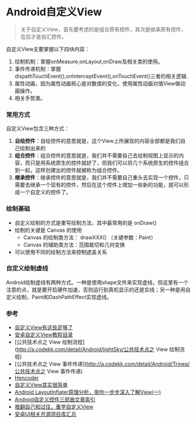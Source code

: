 # Android自定义View
> 关于自定义View，首先要考虑的是组合原有控件，其次是继承原有控件，在后才是自汇控件。

自定义View主要掌握以下四块内容：

1. 绘制机制：掌握onMeasure,onLayout,onDraw及相关类的使用。
2. 事件传递机制：掌握dispathTouchEvent(),onInterceptEvent(),onTouchEvent()三者的相关逻辑.
3. 属性动画，因为属性动画核心是对数值的变化，使用属性动画对值View做动画操作。
4. 相关手势类。

### 常用方式
自定义View包含三种方式：

1. **自绘控件**：自绘控件的意思就是，这个View上所展现的内容全部都是我们自己绘制出来的
2. **组合控件**：组合控件的意思就是，我们并不需要自己去绘制视图上显示的内容，而只是用系统原生的控件就好了，但我们可以将几个系统原生的控件组合到一起，这样创建出的控件就被称为组合控件。
3. **继承控件**：继承控件的意思就是，我们并不需要自己重头去实现一个控件，只需要去继承一个现有的控件，然后在这个控件上增加一些新的功能，就可以形成一个自定义的控件了。

### 绘制基础
* 自定义绘制的方式是重写绘制方法，其中最常用的是 onDraw()
* 绘制的关键是 Canvas 的使用 
	* Canvas 的绘制类方法： drawXXX() （关键参数：Paint）
	* Canvas 的辅助类方法：范围裁切和几何变换
* 可以使用不同的绘制方法来控制遮盖关系

### 自定义绘制虚线
Android绘制虚线有两种方式。一种是使用shape文件来实现虚线，但这里有一个注意的点，就是要开启硬件加速，否则运行到真机显示的还是实线；另一种是用自定义绘制，Paint和DashPathEffect实现虚线。

### 参考
* [自定义View有这些足够了](https://github.com/xinghongfei/awesome-view)
* [安卓自定义View教程目录](http://www.gcssloop.com/customview/CustomViewIndex/)
* [公共技术点之 View 绘制流程](http://a.codekk.com/detail/Android/lightSky/公共技术点之 View 绘制流程)
* [公共技术点之 View 事件传递](http://a.codekk.com/detail/Android/Trinea/公共技术点之 View 事件传递)
* [Hencoder](http://hencoder.com/)
* [自定义View其实很简单](https://blog.csdn.net/column/details/androidcustomview.html)
* [Android LayoutInflater原理分析，带你一步步深入了解View(一)](http://blog.csdn.net/guolin_blog/article/details/12921889)
* [Android自定义控件三部曲文章索引](http://blog.csdn.net/harvic880925/article/details/50995268)
* [推翻自己和过往，重学自定义View](http://blog.csdn.net/lfdfhl/article/details/51671038)
* [安卓UI相关开源项目库汇总](https://github.com/opendigg/awesome-github-android-ui)
